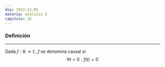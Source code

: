 ```yaml
---
dia: 2022-12-05
materia: analisis 3
capitulo: 16
---
```

### Definición
---
Dada $f : \mathbb{R} \to \mathbb{C}$, $f$ se denomina causal si $$ \forall t < 0 : f(t) = 0 $$